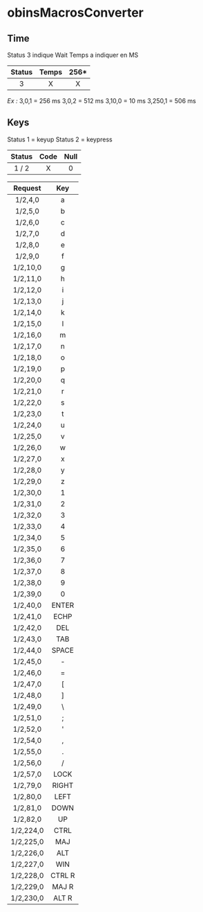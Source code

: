 # obinsMacrosConverter

## Time

Status 3 indique Wait
Temps a indiquer en MS

| Status | Temps | 256\* |
|:------:|:-----:|:-----:|
| 3      | X     | X    |

*Ex :*
3,0,1   = 256 ms
3,0,2   = 512 ms
3,10,0  = 10  ms
3,250,1 = 506 ms

## Keys

Status 1 = keyup
Status 2 = keypress

| Status | Code | Null |
|:------:|:----:|:----:|
| 1 / 2  | X    | 0    |

| Request   | Key    |
|:---------:|:------:|
| 1/2,4,0   | a      |
| 1/2,5,0   | b      |
| 1/2,6,0   | c      |
| 1/2,7,0   | d      |
| 1/2,8,0   | e      |
| 1/2,9,0   | f      |
| 1/2,10,0  | g      |
| 1/2,11,0  | h      |
| 1/2,12,0  | i      |
| 1/2,13,0  | j      |
| 1/2,14,0  | k      |
| 1/2,15,0  | l      |
| 1/2,16,0  | m      |
| 1/2,17,0  | n      |
| 1/2,18,0  | o      |
| 1/2,19,0  | p      |
| 1/2,20,0  | q      |
| 1/2,21,0  | r      |
| 1/2,22,0  | s      |
| 1/2,23,0  | t      |
| 1/2,24,0  | u      |
| 1/2,25,0  | v      |
| 1/2,26,0  | w      |
| 1/2,27,0  | x      |
| 1/2,28,0  | y      |
| 1/2,29,0  | z      |
| 1/2,30,0  | 1      |
| 1/2,31,0  | 2      |
| 1/2,32,0  | 3      |
| 1/2,33,0  | 4      |
| 1/2,34,0  | 5      |
| 1/2,35,0  | 6      |
| 1/2,36,0  | 7      |
| 1/2,37,0  | 8      |
| 1/2,38,0  | 9      |
| 1/2,39,0  | 0      |
| 1/2,40,0  | ENTER  |
| 1/2,41,0  | ECHP   |
| 1/2,42,0  | DEL    |
| 1/2,43,0  | TAB    |
| 1/2,44,0  | SPACE  |
| 1/2,45,0  | -      |
| 1/2,46,0  | =      |
| 1/2,47,0  | [      |
| 1/2,48,0  | ]      |
| 1/2,49,0  | \      |
| 1/2,51,0  | ;      |
| 1/2,52,0  | '      |
| 1/2,54,0  | ,      |
| 1/2,55,0  | .      |
| 1/2,56,0  | /      |
| 1/2,57,0  | LOCK   |
| 1/2,79,0  | RIGHT  |
| 1/2,80,0  | LEFT   |
| 1/2,81,0  | DOWN   |
| 1/2,82,0  | UP     |
| 1/2,224,0 | CTRL   |
| 1/2,225,0 | MAJ    |
| 1/2,226,0 | ALT    |
| 1/2,227,0 | WIN    |
| 1/2,228,0 | CTRL R |
| 1/2,229,0 | MAJ R  |
| 1/2,230,0 | ALT R  |